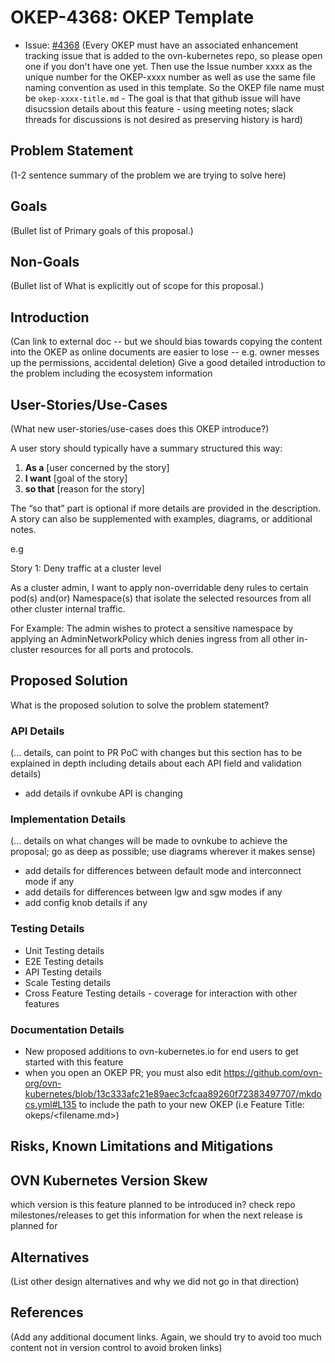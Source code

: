 # OKEP-4368: OKEP Template

* Issue: [#4368](https://github.com/ovn-org/ovn-kubernetes/issues/4368)
(Every OKEP must have an associated enhancement tracking issue that is
added to the ovn-kubernetes repo, so please open one if you don't have one
yet. Then use the Issue number xxxx as the unique number for the OKEP-xxxx
number as well as use the same file naming convention as used in this template.
So the OKEP file name must be `okep-xxxx-title.md` - The goal is that that
github issue will have disucssion details about this feature - using meeting
notes; slack threads for discussions is not desired as preserving history is
hard)

## Problem Statement

(1-2 sentence summary of the problem we are trying to solve here)

## Goals

(Bullet list of Primary goals of this proposal.)

## Non-Goals

(Bullet list of What is explicitly out of scope for this proposal.)

## Introduction

(Can link to external doc -- but we should bias towards copying
the content into the OKEP as online documents are easier to lose
-- e.g. owner messes up the permissions, accidental deletion)
Give a good detailed introduction to the problem including the
ecosystem information

## User-Stories/Use-Cases

(What new user-stories/use-cases does this OKEP introduce?)

A user story should typically have a summary structured this way:

1. **As a** [user concerned by the story]
2. **I want** [goal of the story]
3. **so that** [reason for the story]

The “so that” part is optional if more details are provided in the description.
A story can also be supplemented with examples, diagrams, or additional notes.

e.g

Story 1: Deny traffic at a cluster level

As a cluster admin, I want to apply non-overridable deny rules to certain pod(s)
and(or) Namespace(s) that isolate the selected resources from all other cluster
internal traffic.

For Example: The admin wishes to protect a sensitive namespace by applying an
AdminNetworkPolicy which denies ingress from all other in-cluster resources
for all ports and protocols.

## Proposed Solution

What is the proposed solution to solve the problem statement?

### API Details

(... details, can point to PR PoC with changes but this section has to be
explained in depth including details about each API field and validation
details)

* add details if ovnkube API is changing

### Implementation Details

(... details on what changes will be made to ovnkube to achieve the
proposal; go as deep as possible; use diagrams wherever it makes sense)

* add details for differences between default mode and interconnect mode if any
* add details for differences between lgw and sgw modes if any
* add config knob details if any

### Testing Details

* Unit Testing details
* E2E Testing details
* API Testing details
* Scale Testing details
* Cross Feature Testing details - coverage for interaction with other features

### Documentation Details

* New proposed additions to ovn-kubernetes.io for end users
to get started with this feature
* when you open an OKEP PR; you must also edit
https://github.com/ovn-org/ovn-kubernetes/blob/13c333afc21e89aec3cfcaa89260f72383497707/mkdocs.yml#L135
to include the path to your new OKEP (i.e Feature Title: okeps/<filename.md>)

## Risks, Known Limitations and Mitigations

## OVN Kubernetes Version Skew

which version is this feature planned to be introduced in?
check repo milestones/releases to get this information for
when the next release is planned for

## Alternatives

(List other design alternatives and why we did not go in that
direction)

## References

(Add any additional document links. Again, we should try to avoid
too much content not in version control to avoid broken links)